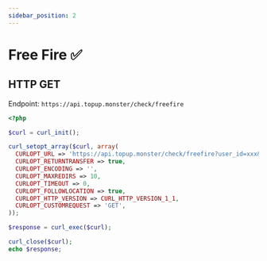 ```yaml
---
sidebar_position: 2
---
```


# Free Fire ✅

## HTTP GET

Endpoint: `https://api.topup.monster/check/freefire`

```php
<?php

$curl = curl_init();

curl_setopt_array($curl, array(
  CURLOPT_URL => 'https://api.topup.monster/check/freefire?user_id=xxx&api_key=xxx',
  CURLOPT_RETURNTRANSFER => true,
  CURLOPT_ENCODING => '',
  CURLOPT_MAXREDIRS => 10,
  CURLOPT_TIMEOUT => 0,
  CURLOPT_FOLLOWLOCATION => true,
  CURLOPT_HTTP_VERSION => CURL_HTTP_VERSION_1_1,
  CURLOPT_CUSTOMREQUEST => 'GET',
));

$response = curl_exec($curl);

curl_close($curl);
echo $response;
```
